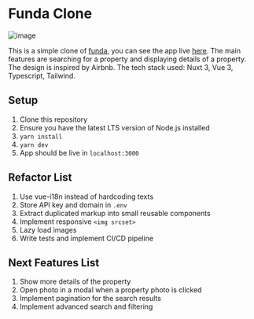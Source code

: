 # Funda Clone

![image](https://user-images.githubusercontent.com/25815584/194973859-df6de17f-a2d6-4d53-a514-4680b69d50a2.png)

This is a simple clone of [funda](https://funda.nl/), you can see the app live [here](). The main features are searching for a property and displaying details of a property. The design is inspired by Airbnb. The tech stack used: Nuxt 3, Vue 3, Typescript, Tailwind.

## Setup
1. Clone this repository
1. Ensure you have the latest LTS version of Node.js installed
1. `yarn install`
1. `yarn dev`
1. App should be live in `localhost:3000`

## Refactor List
1. Use vue-i18n instead of hardcoding texts
1. Store API key and domain in `.env`
1. Extract duplicated markup into small reusable components
1. Implement responsive `<img srcset>`
1. Lazy load images
1. Write tests and implement CI/CD pipeline

## Next Features List
1. Show more details of the property
1. Open photo in a modal when a property photo is clicked
1. Implement pagination for the search results
1. Implement advanced search and filtering
